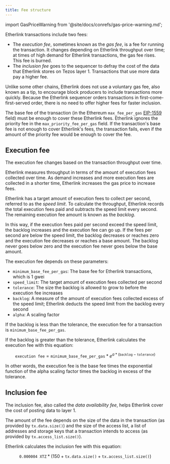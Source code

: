 ```yaml
---
title: Fee structure
---
```


import GasPriceWarning from '@site/docs/conrefs/gas-price-warning.md';

Etherlink transactions include two fees:

- The _execution fee_, sometimes known as the _gas fee_, is a fee for running the transaction.
It changes depending on Etherlink throughput over time; at times of high demand for Etherlink transactions, the gas fee rises.
This fee is burned.
- The _inclusion fee_ goes to the sequencer to defray the cost of the data that Etherlink stores on Tezos layer 1.
Transactions that use more data pay a higher fee.

Unlike some other chains, Etherlink does not use a voluntary gas fee, also known as a tip, to encourage block producers to include transactions more quickly.
Because the Etherlink sequencer orders transactions in first-come-first-served order, there is no need to offer higher fees for faster inclusion.

The base fee of the transaction (in the Ethereum `max_fee_per_gas` [EIP-1559](https://github.com/ethereum/EIPs/blob/master/EIPS/eip-1559.md) field) must be enough to cover these Etherlink fees.
Etherlink ignores the priority fee in the `max_priority_fee_per_gas` field.
If the transaction's base fee is not enough to cover Etherlink's fees, the transaction fails, even if the amount of the priority fee would be enough to cover the fee.

<GasPriceWarning />

## Execution fee

The execution fee changes based on the transaction throughput over time.

Etherlink measures throughput in terms of the amount of execution fees collected over time.
As demand increases and more execution fees are collected in a shorter time, Etherlink increases the gas price to increase fees.

Etherlink has a target amount of execution fees to collect per second, referred to as the _speed limit_.
To calculate the throughput, Etherlink records the total execution fees paid and subtracts the speed limit every second.
The remaining execution fee amount is known as the _backlog_.

In this way, if the execution fees paid per second exceed the speed limit, the backlog increases and the execution fee can go up.
If the fees per second are below the speed limit, the backlog decreases or reaches zero and the execution fee decreases or reaches a base amount.
The backlog never goes below zero and the execution fee never goes below the base amount.

The execution fee depends on these parameters:

- `minimum_base_fee_per_gas`: The base fee for Etherlink transactions, which is 1 gwei
- `speed_limit`: The target amount of execution fees collected per second
- `tolerance`: The size the backlog is allowed to grow to before the execution fee increases
- `backlog`: A measure of the amount of execution fees collected excess of the speed limit; Etherlink deducts the speed limit from the backlog every second
- `alpha`: A scaling factor

If the backlog is less than the tolerance, the execution fee for a transaction is `minimum_base_fee_per_gas`.

If the backlog is greater than the tolerance, Etherlink calculates the execution fee with this equation:

$$
\texttt{execution fee} = \texttt{minimum\_base\_fee\_per\_gas} * e ^{a * (\texttt{backlog} - \texttt{tolerance})}
$$

In other words, the execution fee is the base fee times the exponential function of the alpha scaling factor times the backlog in excess of the tolerance.

## Inclusion fee

The inclusion fee, also called the _data availability fee_, helps Etherlink cover the cost of posting data to layer 1.

The amount of the fee depends on the size of the data in the transaction (as provided by `tx.data.size()`) and the size of the access list, a list of addresses and storage keys that a transaction intends to access (as provided by `tx.access_list.size()`).

Etherlink calculates the inclusion fee with this equation:

$$
\texttt{0.000004 XTZ} * (150 + \texttt{tx.data.size()} + \texttt{tx.access\_list.size()})
$$
